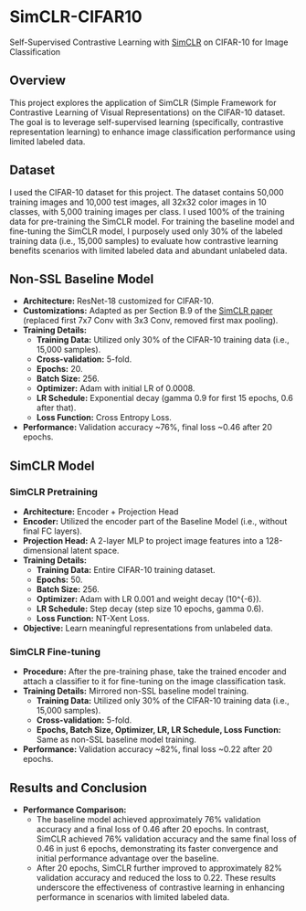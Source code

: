 # SimCLR-CIFAR10
Self-Supervised Contrastive Learning with [SimCLR](https://arxiv.org/pdf/2002.05709) on CIFAR-10 for Image Classification

## Overview
This project explores the application of SimCLR (Simple Framework for Contrastive Learning of Visual Representations) on the CIFAR-10 dataset. The goal is to leverage self-supervised learning (specifically, contrastive representation learning) to enhance image classification performance using limited labeled data.

## Dataset
I used the CIFAR-10 dataset for this project. The dataset contains 50,000 training images and 10,000 test images, all 32x32 color images in 10 classes, with 5,000 training images per class. I used 100% of the training data for pre-training the SimCLR model. For training the baseline model and fine-tuning the SimCLR model, I purposely used only 30% of the labeled training data (i.e., 15,000 samples) to evaluate how contrastive learning benefits scenarios with limited labeled data and abundant unlabeled data.

## Non-SSL Baseline Model
- **Architecture:** ResNet-18 customized for CIFAR-10.
- **Customizations:** Adapted as per Section B.9 of the [SimCLR paper](https://arxiv.org/pdf/2002.05709) (replaced first 7x7 Conv with 3x3 Conv, removed first max pooling).
- **Training Details:**
  - **Training Data:** Utilized only 30% of the CIFAR-10 training data (i.e., 15,000 samples).
  - **Cross-validation:** 5-fold.
  - **Epochs:** 20.
  - **Batch Size:** 256.
  - **Optimizer:** Adam with initial LR of 0.0008.
  - **LR Schedule:** Exponential decay (gamma 0.9 for first 15 epochs, 0.6 after that).
  - **Loss Function:** Cross Entropy Loss.
- **Performance:** Validation accuracy ~76%, final loss ~0.46 after 20 epochs.

## SimCLR Model
### SimCLR Pretraining
- **Architecture:** Encoder + Projection Head
- **Encoder:** Utilized the encoder part of the Baseline Model (i.e., without final FC layers).
- **Projection Head:** A 2-layer MLP to project image features into a 128-dimensional latent space.
- **Training Details:**
  - **Training Data:** Entire CIFAR-10 training dataset.
  - **Epochs:** 50.
  - **Batch Size:** 256.
  - **Optimizer:** Adam with LR 0.001 and weight decay \(10^{-6}\).
  - **LR Schedule:** Step decay (step size 10 epochs, gamma 0.6).
  - **Loss Function:** NT-Xent Loss.
- **Objective:** Learn meaningful representations from unlabeled data.


### SimCLR Fine-tuning
- **Procedure:** After the pre-training phase, take the trained encoder and attach a classifier to it for fine-tuning on the image classification task.
- **Training Details:** Mirrored non-SSL baseline model training.
  - **Training Data:** Utilized only 30% of the CIFAR-10 training data (i.e., 15,000 samples).
  - **Cross-validation:** 5-fold.
  - **Epochs, Batch Size, Optimizer, LR, LR Schedule, Loss Function:** Same as non-SSL baseline model training.
- **Performance:** Validation accuracy ~82%, final loss ~0.22 after 20 epochs.

## Results and Conclusion
- **Performance Comparison:** 
  - The baseline model achieved approximately 76% validation accuracy and a final loss of 0.46 after 20 epochs. In contrast, SimCLR achieved 76% validation accuracy and the same final loss of 0.46 in just 6 epochs, demonstrating its faster convergence and initial performance advantage over the baseline.
  - After 20 epochs, SimCLR further improved to approximately 82% validation accuracy and reduced the loss to 0.22. These results underscore the effectiveness of contrastive learning in enhancing performance in scenarios with limited labeled data.
